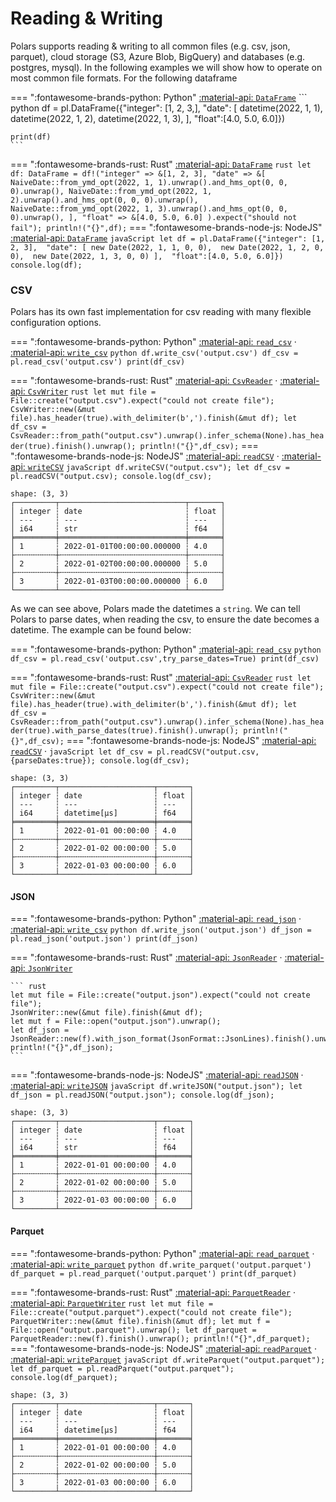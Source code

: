 # Reading & Writing

Polars supports reading & writing to all common files (e.g. csv, json, parquet), cloud storage (S3, Azure Blob, BigQuery) and databases (e.g. postgres, mysql). In the following examples we will show how to operate on most common file formats. For the following dataframe

=== ":fontawesome-brands-python: Python"
    [:material-api:  `DataFrame`](https://pola-rs.github.io/polars/py-polars/html/reference/dataframe/index.html)
    ``` python
    df = pl.DataFrame({"integer": [1, 2, 3,], 
                            "date": [
                                datetime(2022, 1, 1), 
                                datetime(2022, 1, 2), 
                                datetime(2022, 1, 3), 
                            ], 
                            "float":[4.0, 5.0, 6.0]})

    print(df)
    ```

=== ":fontawesome-brands-rust: Rust"
    [:material-api:  `DataFrame`](https://pola-rs.github.io/polars/polars/frame/struct.DataFrame.html)
    ``` rust
    let df: DataFrame = df!("integer" => &[1, 2, 3],
                            "date" => &[
                                        NaiveDate::from_ymd_opt(2022, 1, 1).unwrap().and_hms_opt(0, 0, 0).unwrap(),
                                        NaiveDate::from_ymd_opt(2022, 1, 2).unwrap().and_hms_opt(0, 0, 0).unwrap(),
                                        NaiveDate::from_ymd_opt(2022, 1, 3).unwrap().and_hms_opt(0, 0, 0).unwrap(),
                            ],
                            "float" => &[4.0, 5.0, 6.0]
                            ).expect("should not fail");
    println!("{}",df);
    ```
=== ":fontawesome-brands-node-js: NodeJS"
    [:material-api:  `DataFrame`](https://pola-rs.github.io/nodejs-polars/interfaces/DataFrame-1.html)
    ``` javaScript
    let df = pl.DataFrame({"integer": [1, 2, 3], 
                            "date": [
                                new Date(2022, 1, 1, 0, 0), 
                                new Date(2022, 1, 2, 0, 0), 
                                new Date(2022, 1, 3, 0, 0)
                            ], 
                            "float":[4.0, 5.0, 6.0]})
    console.log(df);
    ```


### CSV

Polars has its own fast implementation for csv reading with many flexible configuration options. 

=== ":fontawesome-brands-python: Python"
    [:material-api:  `read_csv`](https://pola-rs.github.io/polars/py-polars/html/reference/api/polars.read_csv.html) ·
    [:material-api:  `write_csv`](https://pola-rs.github.io/polars/py-polars/html/reference/api/polars.DataFrame.write_csv.html) 
    ``` python
    df.write_csv('output.csv')
    df_csv = pl.read_csv('output.csv')
    print(df_csv)
    ```

=== ":fontawesome-brands-rust: Rust"
    [:material-api:  `CsvReader`](https://pola-rs.github.io/polars/polars_io/csv/struct.CsvReader.html) ·
    [:material-api:  `CsvWriter`](https://pola-rs.github.io/polars/polars_io/csv/struct.CsvWriter.html) 
    ``` rust
    let mut file = File::create("output.csv").expect("could not create file");
    CsvWriter::new(&mut file).has_header(true).with_delimiter(b',').finish(&mut df);
    let df_csv = CsvReader::from_path("output.csv").unwrap().infer_schema(None).has_header(true).finish().unwrap();
    println!("{}",df_csv);
    ```
=== ":fontawesome-brands-node-js: NodeJS"
    [:material-api:  `readCSV`](https://pola-rs.github.io/nodejs-polars/functions/readCSV.html) ·
    [:material-api:  `writeCSV`](https://pola-rs.github.io/nodejs-polars/interfaces/DataFrame-1.html#writeCSV) 
    ``` javaScript
    df.writeCSV("output.csv");
    let df_csv = pl.readCSV("output.csv);
    console.log(df_csv);
    ```

```
shape: (3, 3)
┌─────────┬────────────────────────────┬───────┐
│ integer ┆ date                       ┆ float │
│ ---     ┆ ---                        ┆ ---   │
│ i64     ┆ str                        ┆ f64   │
╞═════════╪════════════════════════════╪═══════╡
│ 1       ┆ 2022-01-01T00:00:00.000000 ┆ 4.0   │
├╌╌╌╌╌╌╌╌╌┼╌╌╌╌╌╌╌╌╌╌╌╌╌╌╌╌╌╌╌╌╌╌╌╌╌╌╌╌┼╌╌╌╌╌╌╌┤
│ 2       ┆ 2022-01-02T00:00:00.000000 ┆ 5.0   │
├╌╌╌╌╌╌╌╌╌┼╌╌╌╌╌╌╌╌╌╌╌╌╌╌╌╌╌╌╌╌╌╌╌╌╌╌╌╌┼╌╌╌╌╌╌╌┤
│ 3       ┆ 2022-01-03T00:00:00.000000 ┆ 6.0   │
└─────────┴────────────────────────────┴───────┘
```

As we can see above, Polars made the datetimes a `string`. We can tell Polars to parse dates, when reading the csv, to ensure the date becomes a datetime. The example can be found below:

=== ":fontawesome-brands-python: Python"
    [:material-api:  `read_csv`](https://pola-rs.github.io/polars/py-polars/html/reference/api/polars.read_csv.html)
    ``` python
    df_csv = pl.read_csv('output.csv',try_parse_dates=True)
    print(df_csv)
    ```

=== ":fontawesome-brands-rust: Rust"
    [:material-api:  `CsvReader`](https://pola-rs.github.io/polars/polars_io/csv/struct.CsvReader.html)
    ``` rust
    let mut file = File::create("output.csv").expect("could not create file");
    CsvWriter::new(&mut file).has_header(true).with_delimiter(b',').finish(&mut df);
    let df_csv = CsvReader::from_path("output.csv").unwrap().infer_schema(None).has_header(true).with_parse_dates(true).finish().unwrap();
    println!("{}",df_csv);
    ```
=== ":fontawesome-brands-node-js: NodeJS"
    [:material-api:  `readCSV`](https://pola-rs.github.io/nodejs-polars/functions/readCSV.html) ·
    ``` javaScript
    let df_csv = pl.readCSV("output.csv,{parseDates:true});
    console.log(df_csv);
    ```

```
shape: (3, 3)
┌─────────┬─────────────────────┬───────┐
│ integer ┆ date                ┆ float │
│ ---     ┆ ---                 ┆ ---   │
│ i64     ┆ datetime[μs]        ┆ f64   │
╞═════════╪═════════════════════╪═══════╡
│ 1       ┆ 2022-01-01 00:00:00 ┆ 4.0   │
├╌╌╌╌╌╌╌╌╌┼╌╌╌╌╌╌╌╌╌╌╌╌╌╌╌╌╌╌╌╌╌┼╌╌╌╌╌╌╌┤
│ 2       ┆ 2022-01-02 00:00:00 ┆ 5.0   │
├╌╌╌╌╌╌╌╌╌┼╌╌╌╌╌╌╌╌╌╌╌╌╌╌╌╌╌╌╌╌╌┼╌╌╌╌╌╌╌┤
│ 3       ┆ 2022-01-03 00:00:00 ┆ 6.0   │
└─────────┴─────────────────────┴───────┘
```

#### JSON

=== ":fontawesome-brands-python: Python"
    [:material-api:  `read_json`](https://pola-rs.github.io/polars/py-polars/html/reference/api/polars.read_json.html) ·
    [:material-api:  `write_csv`](https://pola-rs.github.io/polars/py-polars/html/reference/api/polars.DataFrame.write_json.html) 
    ``` python
    df.write_json('output.json')
    df_json = pl.read_json('output.json')
    print(df_json)
    ```

=== ":fontawesome-brands-rust: Rust"
    [:material-api:  `JsonReader`](https://pola-rs.github.io/polars/polars_io/json/struct.JsonReader.html) ·
    [:material-api:  `JsonWriter`](https://pola-rs.github.io/polars/polars_io/json/struct.JsonWriter.html)

    ``` rust
    let mut file = File::create("output.json").expect("could not create file");
    JsonWriter::new(&mut file).finish(&mut df);
    let mut f = File::open("output.json").unwrap();
    let df_json = JsonReader::new(f).with_json_format(JsonFormat::JsonLines).finish().unwrap();
    println!("{}",df_json);
    ```
=== ":fontawesome-brands-node-js: NodeJS"
    [:material-api:  `readJSON`](https://pola-rs.github.io/nodejs-polars/functions/readJSON.html) ·
    [:material-api:  `writeJSON`](https://pola-rs.github.io/nodejs-polars/interfaces/DataFrame-1.html#writeJSON) 
    ``` javaScript
    df.writeJSON("output.json");
    let df_json = pl.readJSON("output.json");
    console.log(df_json);
    ```

```
shape: (3, 3)
┌─────────┬─────────────────────┬───────┐
│ integer ┆ date                ┆ float │
│ ---     ┆ ---                 ┆ ---   │
│ i64     ┆ str                 ┆ f64   │
╞═════════╪═════════════════════╪═══════╡
│ 1       ┆ 2022-01-01 00:00:00 ┆ 4.0   │
├╌╌╌╌╌╌╌╌╌┼╌╌╌╌╌╌╌╌╌╌╌╌╌╌╌╌╌╌╌╌╌┼╌╌╌╌╌╌╌┤
│ 2       ┆ 2022-01-02 00:00:00 ┆ 5.0   │
├╌╌╌╌╌╌╌╌╌┼╌╌╌╌╌╌╌╌╌╌╌╌╌╌╌╌╌╌╌╌╌┼╌╌╌╌╌╌╌┤
│ 3       ┆ 2022-01-03 00:00:00 ┆ 6.0   │
└─────────┴─────────────────────┴───────┘
```

#### Parquet

=== ":fontawesome-brands-python: Python"
    [:material-api:  `read_parquet`](https://pola-rs.github.io/polars/py-polars/html/reference/api/polars.read_parquet.html) ·
    [:material-api:  `write_parquet`](https://pola-rs.github.io/polars/py-polars/html/reference/api/polars.DataFrame.write_parquet.html) 
    ``` python
    df.write_parquet('output.parquet')
    df_parquet = pl.read_parquet('output.parquet')
    print(df_parquet)
    ```

=== ":fontawesome-brands-rust: Rust"
    [:material-api:  `ParquetReader`](https://pola-rs.github.io/polars/polars_io/parquet/struct.ParquetReader.html) ·
    [:material-api:  `ParquetWriter`](https://pola-rs.github.io/polars/polars_io/parquet/struct.ParquetWriter.html)
    ``` rust
    let mut file = File::create("output.parquet").expect("could not create file");
    ParquetWriter::new(&mut file).finish(&mut df);
    let mut f = File::open("output.parquet").unwrap();
    let df_parquet = ParquetReader::new(f).finish().unwrap();
    println!("{}",df_parquet);
    ```
=== ":fontawesome-brands-node-js: NodeJS"
    [:material-api:  `readParquet`](https://pola-rs.github.io/nodejs-polars/functions/readParquet.html) ·
    [:material-api:  `writeParquet`](https://pola-rs.github.io/nodejs-polars/interfaces/DataFrame-1.html#writeParquet) 
    ``` javaScript
    df.writeParquet("output.parquet");
    let df_parquet = pl.readParquet("output.parquet");
    console.log(df_parquet);
    ```

```
shape: (3, 3)
┌─────────┬─────────────────────┬───────┐
│ integer ┆ date                ┆ float │
│ ---     ┆ ---                 ┆ ---   │
│ i64     ┆ datetime[μs]        ┆ f64   │
╞═════════╪═════════════════════╪═══════╡
│ 1       ┆ 2022-01-01 00:00:00 ┆ 4.0   │
├╌╌╌╌╌╌╌╌╌┼╌╌╌╌╌╌╌╌╌╌╌╌╌╌╌╌╌╌╌╌╌┼╌╌╌╌╌╌╌┤
│ 2       ┆ 2022-01-02 00:00:00 ┆ 5.0   │
├╌╌╌╌╌╌╌╌╌┼╌╌╌╌╌╌╌╌╌╌╌╌╌╌╌╌╌╌╌╌╌┼╌╌╌╌╌╌╌┤
│ 3       ┆ 2022-01-03 00:00:00 ┆ 6.0   │
└─────────┴─────────────────────┴───────┘
```
